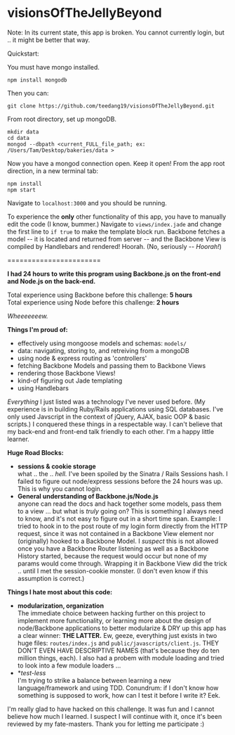 visionsOfTheJellyBeyond
=======================

Note: In its current state, this app is broken. You cannot currently login, but .. it might be better that way.

Quickstart:

You must have mongo installed.

    npm install mongodb
    

Then you can:

    git clone https://github.com/teedang19/visionsOfTheJellyBeyond.git


From root directory, set up mongoDB.

  
    mkdir data
    cd data
    mongod --dbpath <current_FULL_file_path; ex: /Users/Tam/Desktop/bakeries/data >
    
Now you have a mongod connection open.  Keep it open! From the app root direction, in a new terminal tab:

    npm install
    npm start

Navigate to `localhost:3000` and you should be running.

To experience the **only** other functionality of this app, you have to manually edit the code (I know, bummer.) Navigate to `views/index.jade` and change the first line to `if true` to make the template block run. Backbone fetches a model -- it is located and returned from server -- and the Backbone View is compiled by Handlebars and rendered! Hoorah. (No, seriously -- *Hoorah!*)

=======================

**I had 24 hours to write this program using Backbone.js on the front-end and Node.js on the back-end.**

Total experience using Backbone before this challenge: **5 hours**  
Total experience using Node before this challenge: **2 hours**

*Wheeeeeeew.*

**Things I'm proud of:**  
+ effectively using mongoose models and schemas: `models/`
+ data: navigating, storing to, and retreiving from a mongoDB
+ using node & express routing as 'controllers'
+ fetching Backbone Models and passing them to Backbone Views
+ rendering those Backbone Views!
+ kind-of figuring out Jade templating
+ using Handlebars

*Everything* I just listed was a technology I've never used before. (My experience is in building Ruby/Rails applications using SQL databases. I've only used Javscript in the context of jQuery, AJAX, basic OOP & basic scripts.) I conquered these things in a respectable way.  I can't believe that my back-end and front-end talk friendly to each other. I'm a happy little learner.

**Huge Road Blocks:**
+ **sessions & cookie storage**  
what .. the .. *hell.* I've been spoiled by the Sinatra / Rails Sessions hash. I failed to figure out node/express sessions before the 24 hours was up. This is why you cannot login.
+ **General understanding of Backbone.js/Node.js**  
anyone can read the docs and hack together some models, pass them to a view ... but what is *truly* going on? This is something I always need to know, and it's not easy to figure out in a short time span. Example: I tried to hook in to the post route of my login form directly from the HTTP request, since it was not contained in a Backbone View element nor (originally) hooked to a Backbone Model. I *suspect* this is not allowed once you have a Backbone Router listening as well as a Backbone History started, because the request would occur but none of my params would come through. Wrapping it in Backbone View did the trick .. until I met the session-cookie monster. (I don't even know if this assumption is correct.)

**Things I hate most about this code:**
+ **modularization, organization**  
The immediate choice between hacking further on this project to implement more functionality, or learning more about the design of node/Backbone applications to better modularize & DRY up this app has a clear winner: **THE LATTER.** Ew, geeze, everything just exists in two huge files: `routes/index.js` and `public/javascripts/client.js`. THEY DON'T EVEN HAVE DESCRIPTIVE NAMES (that's because they do ten million things, each). I also had a probem with module loading and tried to look into a few module loaders ...
+ **test-less*  
I'm trying to strike a balance between learning a new language/framework and using TDD. Conundrum: if I don't know how something is supposed to work, how can I test it before I write it? Eek.

I'm really glad to have hacked on this challenge.  It was fun and I cannot believe how much I learned. I suspect I will continue with it, once it's been reviewed by my fate-masters.  Thank you for letting me participate :)